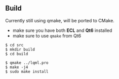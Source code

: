 
Build
-----

Currently still using qmake, will be ported to CMake.

* make sure you have both **ECL** and **Qt6** installed
* make sure to use `qmake` from Qt6

```
$ cd src
$ mkdir build
$ cd build

$ qmake ../lqml.pro
$ make -j4
$ sudo make install
```

